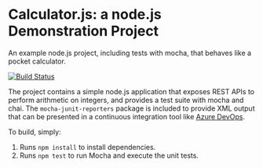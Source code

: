 Calculator.js: a node.js Demonstration Project
==============================================
An example node.js project, including tests with mocha, that behaves like
a pocket calculator.

[![Build Status](https://dev.azure.com/mostafaabdelrazikibrahim/Setup%20your%20Azure%20Pipelines%20project/_apis/build/status/mostafa-abd-elrazik.calculator?branchName=refs%2Fpull%2F5%2Fmerge)](https://dev.azure.com/mostafaabdelrazikibrahim/Setup%20your%20Azure%20Pipelines%20project/_build/latest?definitionId=9&branchName=refs%2Fpull%2F5%2Fmerge)

The project contains a simple node.js application that exposes REST APIs
to perform arithmetic on integers, and provides a test suite with mocha
and chai.  The `mocha-junit-reporters` package is included to provide XML
output that can be presented in a continuous integration tool like
[Azure DevOps](https://azure.com/devops).

To build, simply:

1. Runs `npm install` to install dependencies.
2. Runs `npm test` to run Mocha and execute the unit tests.

